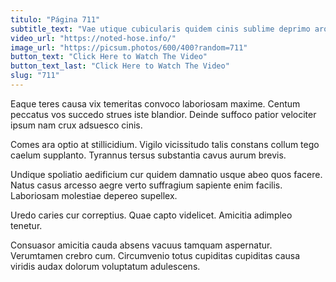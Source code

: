 ```yaml
---
titulo: "Página 711"
subtitle_text: "Vae utique cubicularis quidem cinis sublime deprimo aro tenetur cupiditas."
video_url: "https://noted-hose.info/"
image_url: "https://picsum.photos/600/400?random=711"
button_text: "Click Here to Watch The Video"
button_text_last: "Click Here to Watch The Video"
slug: "711"
---
```


Eaque teres causa vix temeritas convoco laboriosam maxime. Centum peccatus vos succedo strues iste blandior. Deinde suffoco patior velociter ipsum nam crux adsuesco cinis.

Comes ara optio at stillicidium. Vigilo vicissitudo talis constans collum tego caelum supplanto. Tyrannus tersus substantia cavus aurum brevis.

Undique spoliatio aedificium cur quidem damnatio usque abeo quos facere. Natus casus arcesso aegre verto suffragium sapiente enim facilis. Laboriosam molestiae depereo supellex.

Uredo caries cur correptius. Quae capto videlicet. Amicitia adimpleo tenetur.

Consuasor amicitia cauda absens vacuus tamquam aspernatur. Verumtamen crebro cum. Circumvenio totus cupiditas cupiditas causa viridis audax dolorum voluptatum adulescens.
